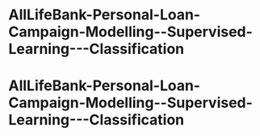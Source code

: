 # AllLifeBank-Personal-Loan-Campaign-Modelling--Supervised-Learning---Classification
# AllLifeBank-Personal-Loan-Campaign-Modelling--Supervised-Learning---Classification
